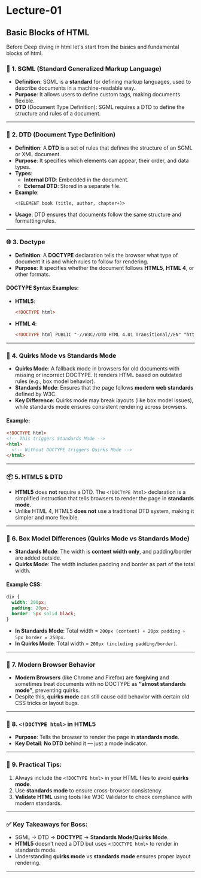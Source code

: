 # Lecture-01

## Basic Blocks of HTML

Before Deep diving in html let's start from the basics and fundamental blocks of html.

### 🔎 **1. SGML (Standard Generalized Markup Language)**

- **Definition**: SGML is a **standard** for defining markup languages, used to describe documents in a machine-readable way.
- **Purpose**: It allows users to define custom tags, making documents flexible.
- **DTD** (Document Type Definition): SGML requires a DTD to define the structure and rules of a document.

---

### 🧩 **2. DTD (Document Type Definition)**

- **Definition**: A **DTD** is a set of rules that defines the structure of an SGML or XML document.
- **Purpose**: It specifies which elements can appear, their order, and data types.
- **Types**:
  - **Internal DTD**: Embedded in the document.
  - **External DTD**: Stored in a separate file.
- **Example**:
  ```sgml
  <!ELEMENT book (title, author, chapter+)>
  ```
- **Usage**: DTD ensures that documents follow the same structure and formatting rules.

---

### 🌐 **3. Doctype**

- **Definition**: A **DOCTYPE** declaration tells the browser what type of document it is and which rules to follow for rendering.
- **Purpose**: It specifies whether the document follows **HTML5**, **HTML 4**, or other formats.

#### **DOCTYPE Syntax Examples:**

- **HTML5**:
  ```html
  <!DOCTYPE html>
  ```
- **HTML 4**:
  ```html
  <!DOCTYPE html PUBLIC "-//W3C//DTD HTML 4.01 Transitional//EN" "http://www.w3.org/TR/html4/loose.dtd">
  ```

---

### 🧪 **4. Quirks Mode vs Standards Mode**

- **Quirks Mode**: A fallback mode in browsers for old documents with missing or incorrect DOCTYPE. It renders HTML based on outdated rules (e.g., box model behavior).
- **Standards Mode**: Ensures that the page follows **modern web standards** defined by W3C.
- **Key Difference**: Quirks mode may break layouts (like box model issues), while standards mode ensures consistent rendering across browsers.

#### **Example**:

```html
<!DOCTYPE html>
<!-- This triggers Standards Mode -->
<html>
  <!-- Without DOCTYPE triggers Quirks Mode -->
</html>
```

---

### 📦 **5. HTML5 & DTD**

- **HTML5** does **not** require a DTD. The `<!DOCTYPE html>` declaration is a simplified instruction that tells browsers to render the page in **standards mode**.
- Unlike HTML 4, HTML5 **does not** use a traditional DTD system, making it simpler and more flexible.

---

### 🧱 **6. Box Model Differences (Quirks Mode vs Standards Mode)**

- **Standards Mode**: The width is **content width only**, and padding/border are added outside.
- **Quirks Mode**: The width includes padding and border as part of the total width.

#### **Example CSS**:

```css
div {
  width: 200px;
  padding: 20px;
  border: 5px solid black;
}
```

- **In Standards Mode**: Total width = `200px (content) + 20px padding + 5px border = 250px`.
- **In Quirks Mode**: Total width = `200px (including padding/border)`.

---

### 🔄 **7. Modern Browser Behavior**

- **Modern Browsers** (like Chrome and Firefox) are **forgiving** and sometimes treat documents with no DOCTYPE as **“almost standards mode”**, preventing quirks.
- Despite this, **quirks mode** can still cause odd behavior with certain old CSS tricks or layout bugs.

---

### 🧩 **8. `<!DOCTYPE html>` in HTML5**

- **Purpose**: Tells the browser to render the page in **standards mode**.
- **Key Detail**: **No DTD** behind it — just a mode indicator.

---

### 🔑 **9. Practical Tips**:

1. Always include the `<!DOCTYPE html>` in your HTML files to avoid **quirks mode**.
2. Use **standards mode** to ensure cross-browser consistency.
3. **Validate HTML** using tools like W3C Validator to check compliance with modern standards.

---

### ✅ **Key Takeaways for Boss**:

- SGML → DTD → **DOCTYPE** → **Standards Mode/Quirks Mode**.
- **HTML5** doesn’t need a DTD but uses `<!DOCTYPE html>` to render in standards mode.
- Understanding **quirks mode** vs **standards mode** ensures proper layout rendering.

---
